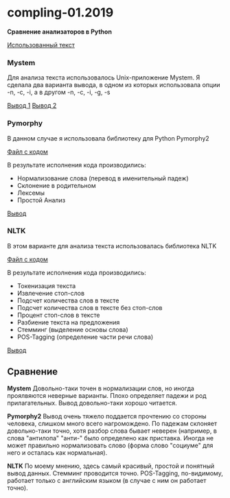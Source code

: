 # compling-01.2019
**Сравнение анализаторов в Python**

[Использованный текст](https://github.com/amaliyazar/compling-01.2019/blob/master/text.txt)

### Mystem

Для анализа текста использовалось Unix-приложение Mystem. Я сделала два варианта вывода, в одном из которых использовала опции -n, -c, -i, а в другом -n, -c, -i, -g, -s

[Вывод 1](https://github.com/amaliyazar/compling-01.2019/blob/master/output_mystem1.txt)
[Вывод 2](https://github.com/amaliyazar/compling-01.2019/blob/master/output_mystem.txt)

### Pymorphy

В данном случае я использовала библиотеку для Python Pymorphy2

[Файл с кодом](https://github.com/amaliyazar/compling-01.2019/blob/master/pymorphy.py)

В результате исполнения кода производились:

* Нормализование слова (перевод в именительный падеж)
* Склонение в родительном
* Лексемы
* Простой Анализ

[Вывод](https://github.com/amaliyazar/compling-01.2019/blob/master/output_pymorphy.txt)

### NLTK

В этом варианте для анализа текста использовалась библиотека NLTK

[Файл с кодом](https://github.com/amaliyazar/compling-01.2019/blob/master/stopwords.py)

В результате исполнения кода производились:

* Токенизация текста
* Извлечение стоп-слов
* Подсчет количества слов в тексте
* Подсчет количества слов в тексте без стоп-слов
* Процент стоп-слов в тексте
* Разбиение текста на предложения
* Стемминг (выделение основы слова)
* POS-Tagging (определение части речи слова)

[Вывод](https://github.com/amaliyazar/compling-01.2019/blob/master/output%20nltk.txt)

## Сравнение
**Mystem**
Довольно-таки точен в нормализации слов, но иногда проялвяются неверные варианты. Плохо определяет падежи и род прилагательных. Вывод довольно-таки хорошо читается. 

**Pymorphy2**
Вывод очень тяжело поддается прочтению со стороны человека, слишком много всего нагромождено. По падежам склоняет довольно-таки точно, хотя разбор слова бывает неверен (например, в слова "антилопа" "анти-" было определено как приставка. Иногда не может правильно нормализовать слово (форма слово "социуме" для него и осталась как нормальная). 

**NLTK**
По моему мнению, здесь самый красивый, простой и понятный вывод данных. Стемминг проводится точно. POS-Tagging, по-видимому, работает только с английским языком (в случае с ним он работает точно). 
 
